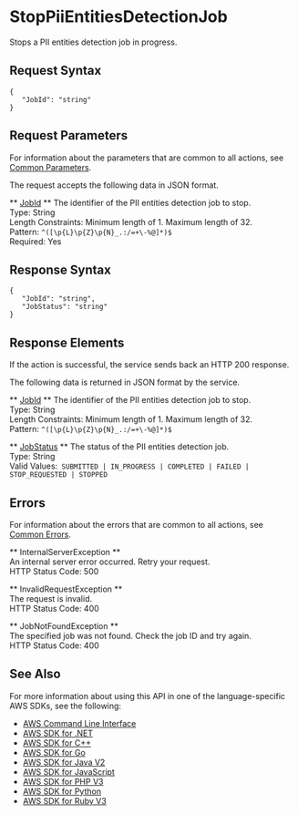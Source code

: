# StopPiiEntitiesDetectionJob<a name="API_StopPiiEntitiesDetectionJob"></a>

Stops a PII entities detection job in progress\.

## Request Syntax<a name="API_StopPiiEntitiesDetectionJob_RequestSyntax"></a>

```
{
   "JobId": "string"
}
```

## Request Parameters<a name="API_StopPiiEntitiesDetectionJob_RequestParameters"></a>

For information about the parameters that are common to all actions, see [Common Parameters](CommonParameters.md)\.

The request accepts the following data in JSON format\.

 ** [JobId](#API_StopPiiEntitiesDetectionJob_RequestSyntax) **   <a name="comprehend-StopPiiEntitiesDetectionJob-request-JobId"></a>
The identifier of the PII entities detection job to stop\.  
Type: String  
Length Constraints: Minimum length of 1\. Maximum length of 32\.  
Pattern: `^([\p{L}\p{Z}\p{N}_.:/=+\-%@]*)$`   
Required: Yes

## Response Syntax<a name="API_StopPiiEntitiesDetectionJob_ResponseSyntax"></a>

```
{
   "JobId": "string",
   "JobStatus": "string"
}
```

## Response Elements<a name="API_StopPiiEntitiesDetectionJob_ResponseElements"></a>

If the action is successful, the service sends back an HTTP 200 response\.

The following data is returned in JSON format by the service\.

 ** [JobId](#API_StopPiiEntitiesDetectionJob_ResponseSyntax) **   <a name="comprehend-StopPiiEntitiesDetectionJob-response-JobId"></a>
The identifier of the PII entities detection job to stop\.  
Type: String  
Length Constraints: Minimum length of 1\. Maximum length of 32\.  
Pattern: `^([\p{L}\p{Z}\p{N}_.:/=+\-%@]*)$` 

 ** [JobStatus](#API_StopPiiEntitiesDetectionJob_ResponseSyntax) **   <a name="comprehend-StopPiiEntitiesDetectionJob-response-JobStatus"></a>
The status of the PII entities detection job\.  
Type: String  
Valid Values:` SUBMITTED | IN_PROGRESS | COMPLETED | FAILED | STOP_REQUESTED | STOPPED` 

## Errors<a name="API_StopPiiEntitiesDetectionJob_Errors"></a>

For information about the errors that are common to all actions, see [Common Errors](CommonErrors.md)\.

 ** InternalServerException **   
An internal server error occurred\. Retry your request\.  
HTTP Status Code: 500

 ** InvalidRequestException **   
The request is invalid\.  
HTTP Status Code: 400

 ** JobNotFoundException **   
The specified job was not found\. Check the job ID and try again\.  
HTTP Status Code: 400

## See Also<a name="API_StopPiiEntitiesDetectionJob_SeeAlso"></a>

For more information about using this API in one of the language\-specific AWS SDKs, see the following:
+  [AWS Command Line Interface](https://docs.aws.amazon.com/goto/aws-cli/comprehend-2017-11-27/StopPiiEntitiesDetectionJob) 
+  [AWS SDK for \.NET](https://docs.aws.amazon.com/goto/DotNetSDKV3/comprehend-2017-11-27/StopPiiEntitiesDetectionJob) 
+  [AWS SDK for C\+\+](https://docs.aws.amazon.com/goto/SdkForCpp/comprehend-2017-11-27/StopPiiEntitiesDetectionJob) 
+  [AWS SDK for Go](https://docs.aws.amazon.com/goto/SdkForGoV1/comprehend-2017-11-27/StopPiiEntitiesDetectionJob) 
+  [AWS SDK for Java V2](https://docs.aws.amazon.com/goto/SdkForJavaV2/comprehend-2017-11-27/StopPiiEntitiesDetectionJob) 
+  [AWS SDK for JavaScript](https://docs.aws.amazon.com/goto/AWSJavaScriptSDK/comprehend-2017-11-27/StopPiiEntitiesDetectionJob) 
+  [AWS SDK for PHP V3](https://docs.aws.amazon.com/goto/SdkForPHPV3/comprehend-2017-11-27/StopPiiEntitiesDetectionJob) 
+  [AWS SDK for Python](https://docs.aws.amazon.com/goto/boto3/comprehend-2017-11-27/StopPiiEntitiesDetectionJob) 
+  [AWS SDK for Ruby V3](https://docs.aws.amazon.com/goto/SdkForRubyV3/comprehend-2017-11-27/StopPiiEntitiesDetectionJob) 